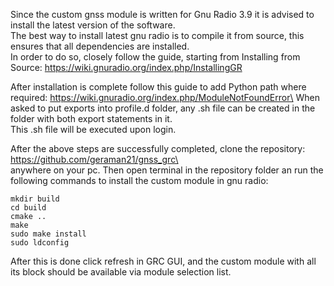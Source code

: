 Since the custom gnss module is written for Gnu Radio 3.9 it is advised to install the latest version of the software.  
The best way to install latest gnu radio is to compile it from source, this ensures that all dependencies are installed.   
In order to do so, closely follow the guide, starting from Installing from Source: https://wiki.gnuradio.org/index.php/InstallingGR

After installation is complete follow this guide to add Python path where required: https://wiki.gnuradio.org/index.php/ModuleNotFoundError\
When asked to put exports into profile.d folder, any .sh file can be created in the folder with both export statements in it.  
This .sh file will be executed upon login. 

After the above steps are successfully completed, clone the repository: https://github.com/geraman21/gnss_grc\  
anywhere on your pc. Then open terminal in the repository folder an run the following commands to install the custom module in gnu radio:

```
mkdir build
cd build
cmake ..
make
sudo make install
sudo ldconfig
```

After this is done click refresh in GRC GUI, and the custom module with all its block should be available via module selection list.